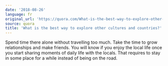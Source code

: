 ```yaml
---
date: '2018-08-26'
language: fr
original_url: 'https://quora.com/What-is-the-best-way-to-explore-other-cultures-and-countries/answer/Clément-Renaud'
source: quora
title: 'What is the best way to explore other cultures and countries?'
---
```


Spend time there alone without travelling too much. Take the time to
grow relationships and make friends. You will know if you enjoy the
local life once you start sharing moments of daily life with the locals.
That requires to stay in some place for a while instead of being on the
road.
